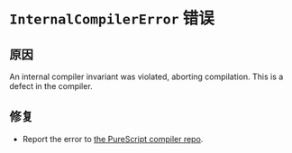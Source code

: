 # `InternalCompilerError` 错误

## 原因

An internal compiler invariant was violated, aborting compilation. This is a
defect in the compiler.

## 修复

- Report the error to [the PureScript compiler repo](https://github.com/purescript/purescript).
